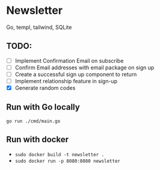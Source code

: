 # Newsletter

Go, templ, tailwind, SQLite

## TODO:

-[ ] Implement Confirmation Email on subscribe
-[ ] Confirm Email addresses with email package on sign up
-[ ] Create a successful sign up component to return
-[ ] Implement relationship feature in sign-up
-[x] Generate random codes

## Run with Go locally

`go run ./cmd/main.go`

## Run with docker

- `sudo docker build -t newsletter .`
- `sudo docker run -p 8080:8080 newsletter`

